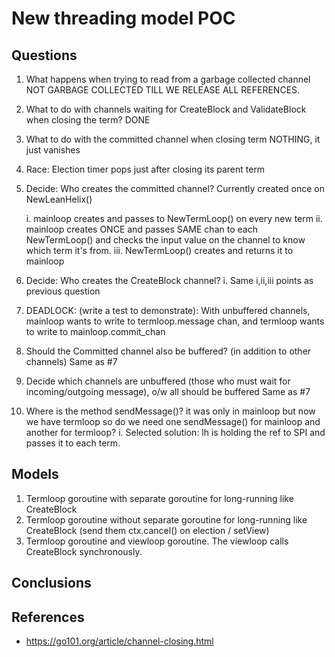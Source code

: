# New threading model POC

## Questions

1. What happens when trying to read from a garbage collected channel
   NOT GARBAGE COLLECTED TILL WE RELEASE ALL REFERENCES.
2. What to do with channels waiting for CreateBlock and ValidateBlock when closing the term?
DONE
3. What to do with the committed channel when closing term
NOTHING, it just vanishes
4. Race: Election timer pops just after closing its parent term

5. Decide: Who creates the committed channel?
Currently created once on NewLeanHelix()

	i. mainloop creates and passes to NewTermLoop() on every new term
	ii. mainloop creates ONCE and passes SAME chan to each NewTermLoop() and checks the input value on the channel to know which term it's from.
	iii. NewTermLoop() creates and returns it to mainloop
6. Decide: Who creates the CreateBlock channel?
	i. Same i,ii,iii points as previous question
7. DEADLOCK: (write a test to demonstrate):
With unbuffered channels, mainloop wants to write to termloop.message chan, and termloop wants to write to mainloop.commit_chan

8. Should the Committed channel also be buffered? (in addition to other channels)
Same as #7
10. Decide which channels are unbuffered (those who must wait for incoming/outgoing message), o/w all should be buffered
Same as #7
11. Where is the method sendMessage()? it was only in mainloop but now we have termloop so do we need one sendMessage() for mainloop
and another for termloop?
    i. Selected solution: lh is holding the ref to SPI and passes it to each term.


## Models
1. Termloop goroutine with separate goroutine for long-running like CreateBlock
2. Termloop goroutine without separate goroutine for long-running like CreateBlock 
    (send them ctx.cancel() on election / setView)
3. Termloop goroutine and viewloop goroutine. The viewloop calls CreateBlock synchronously.

## Conclusions

## References
* https://go101.org/article/channel-closing.html
